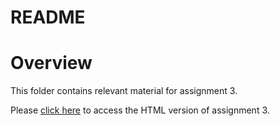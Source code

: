 README
================

Overview
========

This folder contains relevant material for assignment 3.

Please [click here](https://stat545-ubc-hw-2019-20.github.io/stat545-hw-lijingyiran/hw_03/a3.html) to access the HTML version of assignment 3.
